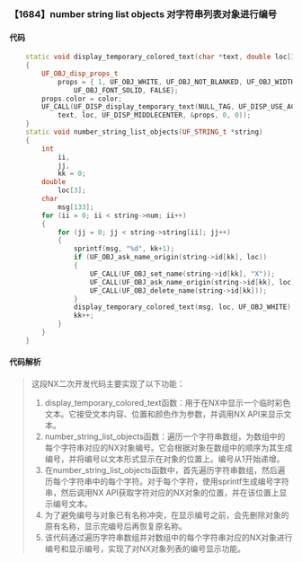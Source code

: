 ### 【1684】number string list objects 对字符串列表对象进行编号

#### 代码

```cpp
    static void display_temporary_colored_text(char *text, double loc[3], int color)  
    {  
        UF_OBJ_disp_props_t  
            props = { 1, UF_OBJ_WHITE, UF_OBJ_NOT_BLANKED, UF_OBJ_WIDTH_NORMAL,  
                UF_OBJ_FONT_SOLID, FALSE};  
        props.color = color;  
        UF_CALL(UF_DISP_display_temporary_text(NULL_TAG, UF_DISP_USE_ACTIVE_MINUS,  
            text, loc, UF_DISP_MIDDLECENTER, &props, 0, 0));  
    }  
    static void number_string_list_objects(UF_STRING_t *string)  
    {  
        int  
            ii,  
            jj,  
            kk = 0;  
        double  
            loc[3];  
        char  
            msg[133];  
        for (ii = 0; ii < string->num; ii++)  
        {  
            for (jj = 0; jj < string->string[ii]; jj++)  
            {  
                sprintf(msg, "%d", kk+1);  
                if (UF_OBJ_ask_name_origin(string->id[kk], loc))  
                {  
                    UF_CALL(UF_OBJ_set_name(string->id[kk], "X"));  
                    UF_CALL(UF_OBJ_ask_name_origin(string->id[kk], loc));  
                    UF_CALL(UF_OBJ_delete_name(string->id[kk]));  
                }  
                display_temporary_colored_text(msg, loc, UF_OBJ_WHITE);  
                kk++;  
            }  
        }  
    }

```

#### 代码解析

> 这段NX二次开发代码主要实现了以下功能：
>
> 1. display_temporary_colored_text函数：用于在NX中显示一个临时彩色文本。它接受文本内容、位置和颜色作为参数，并调用NX API来显示文本。
> 2. number_string_list_objects函数：遍历一个字符串数组，为数组中的每个字符串对应的NX对象编号。它会根据对象在数组中的顺序为其生成编号，并将编号以文本形式显示在对象的位置上。编号从1开始递增。
> 3. 在number_string_list_objects函数中，首先遍历字符串数组，然后遍历每个字符串中的每个字符。对于每个字符，使用sprintf生成编号字符串，然后调用NX API获取字符对应的NX对象的位置，并在该位置上显示编号文本。
> 4. 为了避免编号与对象已有名称冲突，在显示编号之前，会先删除对象的原有名称，显示完编号后再恢复原名称。
> 5. 该代码通过遍历字符串数组并对数组中的每个字符串对应的NX对象进行编号和显示编号，实现了对NX对象列表的编号显示功能。
>
